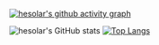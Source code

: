 [![hesolar's github activity graph](https://activity-graph.herokuapp.com/graph?username=hesolar&theme=material-palenight)](https://github.com/ashutosh00710/github-readme-activity-graph)



![hesolar's GitHub stats](https://github-readme-stats.vercel.app/api?username=hesolar&show_icons=true&theme=tokyonight)
[![Top Langs](https://github-readme-stats.vercel.app/api/top-langs/?username=hesolar)](https://github.com/anuraghazra/github-readme-stats)
